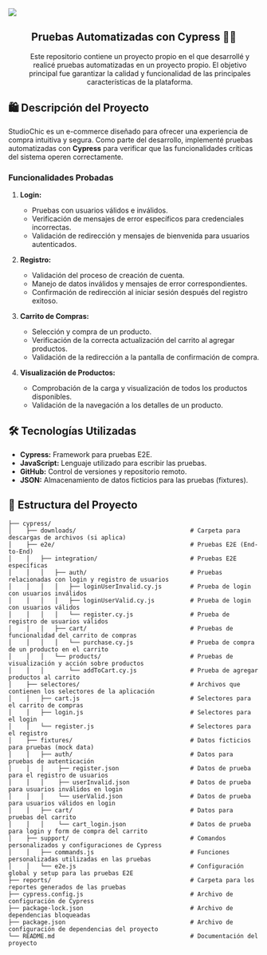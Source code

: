 <img align="center" src="https://user-images.githubusercontent.com/73097560/115834477-dbab4500-a447-11eb-908a-139a6edaec5c.gif">

<h2 align="center"> Pruebas Automatizadas con Cypress 👩‍💻 </h2>


<div id="user-content-toc">
  <ul align="center">
   Este repositorio contiene un proyecto propio en el que desarrollé y realicé pruebas automatizadas en un proyecto propio. El objetivo principal fue garantizar la calidad y funcionalidad de las principales características de la plataforma.
  <ul>
</div>

## 🛍️ Descripción del Proyecto
StudioChic es un e-commerce diseñado para ofrecer una experiencia de compra intuitiva y segura. Como parte del desarrollo, implementé pruebas automatizadas con **Cypress** para verificar que las funcionalidades críticas del sistema operen correctamente.

### Funcionalidades Probadas

1. **Login:**
   - Pruebas con usuarios válidos e inválidos.
   - Verificación de mensajes de error específicos para credenciales incorrectas.
   - Validación de redirección y mensajes de bienvenida para usuarios autenticados.

2. **Registro:**
   - Validación del proceso de creación de cuenta.
   - Manejo de datos inválidos y mensajes de error correspondientes.
   - Confirmación de redirección al iniciar sesión después del registro exitoso.

3. **Carrito de Compras:**
   - Selección y compra de un producto.
   - Verificación de la correcta actualización del carrito al agregar productos.
   - Validación de la redirección a la pantalla de confirmación de compra.

4. **Visualización de Productos:**
   - Comprobación de la carga y visualización de todos los productos disponibles.
   - Validación de la navegación a los detalles de un producto.

## 🛠️ Tecnologías Utilizadas

- **Cypress:** Framework para pruebas E2E.
- **JavaScript:** Lenguaje utilizado para escribir las pruebas.
- **GitHub:** Control de versiones y repositorio remoto.
- **JSON:** Almacenamiento de datos ficticios para las pruebas (fixtures).

## 📂 Estructura del Proyecto 

```plaintext
├── cypress/
│    ├── downloads/                                # Carpeta para descargas de archivos (si aplica)
│    ├── e2e/                                      # Pruebas E2E (End-to-End)
│    │   ├── integration/                          # Pruebas E2E específicas
│    │   │   ├── auth/                             # Pruebas relacionadas con login y registro de usuarios
│    │   │   │   ├── loginUserInvalid.cy.js        # Prueba de login con usuarios inválidos
│    │   │   │   ├── loginUserValid.cy.js          # Prueba de login con usuarios válidos
│    │   │   │   └── register.cy.js                # Prueba de registro de usuarios válidos
│    │   │   ├── cart/                             # Pruebas de funcionalidad del carrito de compras
│    │   │   │   └── purchase.cy.js                # Prueba de compra de un producto en el carrito
│    │   │   └── products/                         # Pruebas de visualización y acción sobre productos
│    │   │       └── addToCart.cy.js               # Prueba de agregar productos al carrito
│    ├── selectores/                               # Archivos que contienen los selectores de la aplicación
│    │   ├── cart.js                               # Selectores para el carrito de compras
│    │   ├── login.js                              # Selectores para el login 
│    │   └── register.js                           # Selectores para el registro
│    ├── fixtures/                                 # Datos ficticios para pruebas (mock data)
│    │   ├── auth/                                 # Datos para pruebas de autenticación
│    │   │    ├── register.json                    # Datos de prueba para el registro de usuarios
│    │   │    ├── userInvalid.json                 # Datos de prueba para usuarios inválidos en login
│    │   │    └── userValid.json                   # Datos de prueba para usuarios válidos en login
│    │   ├── cart/                                 # Datos para pruebas del carrito
│    │   │    └── cart_login.json                  # Datos de prueba para login y form de compra del carrito
│    ├── support/                                  # Comandos personalizados y configuraciones de Cypress
│    │   ├── commands.js                           # Funciones personalizadas utilizadas en las pruebas
│    │   └── e2e.js                                # Configuración global y setup para las pruebas E2E
├── reports/                                       # Carpeta para los reportes generados de las pruebas
├── cypress.config.js                              # Archivo de configuración de Cypress
├── package-lock.json                              # Archivo de dependencias bloqueadas
├── package.json                                   # Archivo de configuración de dependencias del proyecto
└── README.md                                      # Documentación del proyecto

